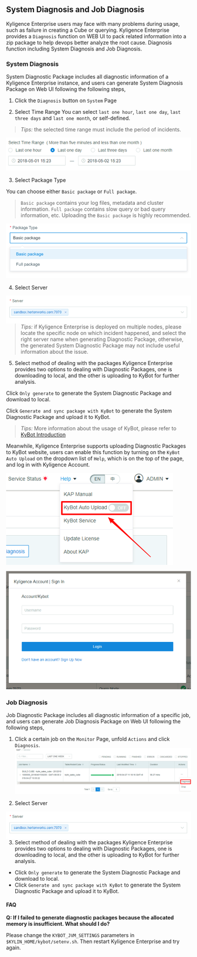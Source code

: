 ## System Diagnosis and Job Diagnosis
Kyligence Enterprise users may face with many problems during usage, such as failure in creating a Cube or querying. Kyligence Enterprise provides a `Diagnosis` function on WEB UI to pack related information into a zip package to help devops better analyze the root cause.
Diagnosis function including System Diagnosis and Job Diagnosis.


### System Diagnosis
System Diagnostic Package includes all diagnostic information of a Kyligence Enterprise instance, and users can generate System Diagnosis Package on Web UI following the following steps,

1. Click the `Diagnosis` button on `System` Page

2. Select Time Range
You can select `last one hour`, `last one day`, `last three days` and `last one month`, or self-defined.

> *Tips:* the selected time range must include the period of incidents.

![](images/diagnosis/sys_diag_timerange.png)

3. Select Package Type

You can choose either `Basic package` or `Full package`.

> `Basic package` contains your log files, metadata and cluster information. `Full package` contains slow query or bad query information, etc. Uploading the `Basic package` is highly recommended. 

![](images/diagnosis/diag_package.png)

 4. Select Server

<img style="float: right;" src="images/diagnosis/sys_diag_server.png">

> *Tips:* if Kyligence Enterprise is deployed on multiple nodes, please locate the specific node on which incident happened, and select the right server name when generating Diagnostic Package, otherwise, the generated System Diagnostic Package may not include useful information about the issue.

5. Select method of dealing with the packages
Kyligence Enterprise provides two options to dealing with Diagnostic Packages, one is downloading to local, and the other is uploading to KyBot for further analysis.

Click `Only generate` to generate the System Diagnostic Package and download to local.

Click `Generate and sync package with KyBot` to generate the System Diagnostic Package and upload it to KyBot.

> *Tips:* More information about the usage of KyBot, please refer to [KyBot Introduction](../kybot/README.md)

Meanwhile, Kyligence Enterprise supports uploading Diagnostic Packages to KyBot website, users can enable this function by turning on the `KyBot Auto Upload` on the dropdown list of `Help`, which is on the top of the page, and log in with Kyligence Account.

![](images/diagnosis/auto_diag_1.png)

![](images/diagnosis/auto_diag_2.png)

### Job Diagnosis
Job Diagnostic Package includes all diagnostic information of a specific job, and users can generate Job Diagnosis Package on Web UI following the following steps,

1. Click a certain job on the `Monitor` Page, unfold `Actions` and click `Diagnosis`.
![](images/diagnosis/job_diag_1.png)

2. Select Server

<img style="float: right;" src="images/diagnosis/sys_diag_server.png">

3. Select method of dealing with the packages
Kyligence Enterprise provides two options to dealing with Diagnostic Packages, one is downloading to local, and the other is uploading to KyBot for further analysis.

- Click `Only generate` to generate the System Diagnostic Package and download to local.
- Click `Generate and sync package with KyBot` to generate the System Diagnostic Package and upload it to KyBot.

#### FAQ

**Q: If I failed to generate diagnostic packages because the allocated memory is insufficient. What should I do?**

Please change the `KYBOT_JVM_SETTINGS` parameters in `$KYLIN_HOME/kybot/setenv.sh`. Then restart Kyligence Enterprise and try again.

